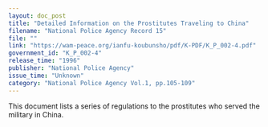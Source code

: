 ```yaml
---
layout: doc_post
title: "Detailed Information on the Prostitutes Traveling to China"
filename: "National Police Agency Record 15"
file: ""
link: "https://wam-peace.org/ianfu-koubunsho/pdf/K-PDF/K_P_002-4.pdf"
government_id: "K_P_002-4"
release_time: "1996"
publisher: "National Police Agency"
issue_time: "Unknown"
category: "National Police Agency Vol.1, pp.105-109"
---
```

This document lists a series of regulations to the prostitutes who served the military in  China.
